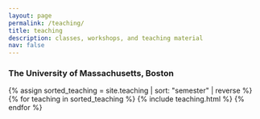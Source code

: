 ```yaml
---
layout: page
permalink: /teaching/
title: teaching
description: classes, workshops, and teaching material
nav: false
---
```


<h3 class="mt-4">The University of Massachusetts, Boston</h3>
<div class="projects">
{% assign sorted_teaching = site.teaching | sort: "semester" | reverse %}
{% for teaching in sorted_teaching %}
    {% include teaching.html %}
{% endfor %}
</div>
